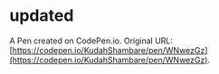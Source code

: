 # updated

A Pen created on CodePen.io. Original URL: [https://codepen.io/KudahShambare/pen/WNwezGz](https://codepen.io/KudahShambare/pen/WNwezGz).


